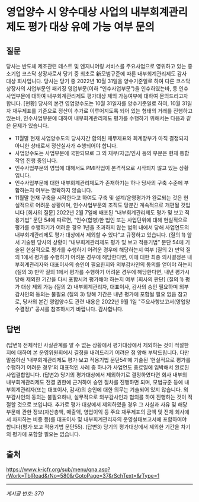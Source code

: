 # 영업양수 시 양수대상 사업의 내부회계관리제도 평가 대상 유예 가능 여부 문의

## 질문
당사는 반도체 제조관련 테스트 및 엔지니어링 서비스를 주요사업으로 영위하고 있는 중소기업 코스닥 상장사로서 당기 중 최초로 新모범규준에 따른 내부회계관리제도 감사 대상 회사입니다.
당사는 당기 중 2022년 10월 31일을 양수기준일로 하여 다른 코스닥 상장사의 사업부문인 패키징 영업부문(이하 “인수사업부문”)을 인수하였는바, 동 인수사업부문에 대하여 내부회계관리제도 평가대상 제외 가능여부에 대하여 문의드리고자 합니다.
[현황]
당사의 본건 영업양수도는 10월 31일자를 양수기준일로 하여, 10월 31일자 재무제표를 기준으로 정산이 추가로 이루어지도록 되어 있는 형태의 거래를 진행하고 있는바, 인수사업부문에 대하여 내부회계관리제도 평가를 수행하기 위해서는 다음과 같은 문제가 있습니다.
- 11월말 현재 사업양수도의 당사자간 합의된 재무제표와 회계장부가 아직 결정되지 아니한 상태로서 정산실사가 수행되어야 합니다.
- 사업양수도는 사업부문에 국한되므로 그 외 재무/자금/인사 등의 부문은 현재 통합작업 진행 중입니다.
- 인수사업부문의 영업에 대해서도 PMI작업이 본격적으로 시작되지 않고 있는 상황입니다.
- 인수사업부문에 대한 내부회계관리제도가 존재하기는 하나 당사의 구축 수준에 부합하는지 여부는 명확하지 않습니다.
- 11월말 현재 구축을 시작한다고 하여도 구축 및 설계/운영평가가 완료되는 것은 현실적으로 어려운 상황이며,
인수사업부문의 조직도 당분간 계속적으로 개편될 것입니다
[회사의 질문]
2022년 2월 7일에 배포된 “내부회계관리제도 평가 및 보고 적용기법” 문단 54에 따르면, “인수(합병)한 법인 또는 사업단위에 대해 현실적으로 평가를 수행하기가 어려운 경우 1년을 초과하지 않는 범위 내에서 당해 사업연도의 내부회계관리제도 평가 대상에서 제외할 수 있다”고 규정하고 있습니다.
(질의 1) 앞서 기술된 당사의 상황이 “내부회계관리제도 평가 및 보고 적용기법” 문단 54에 기술된 현실적으로 평가를 수행하기 어려운 경우에 해당하는지 여부
(질의 2) 만약 질의 1에서 평가를 수행하기 어려운 경우에 해당한다면, 이에 대한 최종 의사결정은 내부회계관리자와 대표이사의 승인이 필요한지와 외부감사인의 동의를 얻어야 하는지
(질의 3) 만약 질의 1에서 평가를 수행하기 어려운 경우에 해당한다면, 내년 평가시 당해 제외한 기간을 다시 포함시켜 평가해야 하는지 여부
[회사의 판단]
(질의 1) 평가 대상 제외 가능
(질의 2) 내부회계관리자, 대표이사, 감사의 승인 필요하며 외부감사인의 동의는 불필요
(질의 3) 당해 기간은 내년 평가에 포함될 필요 없음
참고로, 당사의 본건 영업양수도 관련 내용은 2022년 9월 1일 "주요사항보고서(영업양수결정)" 공시를 참조하시기 바랍니다.
감사합니다.

## 답변
(답변1)
전체적인 사실관계를 알 수 없는 상황에서 평가대상에서 제외하는 것이 적절한지에 대하여 본 운영위원회에서 결정을 내려드리기 어려운 점 양해 부탁드립니다.
다만 말씀하신 ‘내부회계관리제도 평가·보고 적용기법 문단54’에 기술된 ‘현실적으로 평가를 수행하기 어려운 경우’의 대표적인 사례 중 하나가 사업연도 종료일에 임박해서 완료된 사업결합입니다.
(답변2)
당기의 평가대상에서 제외하기로 결정하였다면 회사 내부의 내부회계관리제도 전결 권한에 근거하여 승인 절차를 진행하면 되며, 모범규준 등에 내부회계관리자(또는 대표이사, 감사)의 승인에 대한 의무는 기술되어 있지 않습니다. 외부감사인의 동의는 불필요하나, 실무적으로 외부감사인과 협의를 하여 진행하는 것이 적절할 것으로 보입니다.
추가로 평가 대상에서 제외하였을 경우 그 사실과 사유 및 해당 부문에 관한 정보(자산총액, 매출액, 영업이익 등 주요 재무제표의 금액 및 전체 회사에서 차지하는 비중 등)를 대표이사 및 내부회계관리자의 운영실태보고서에 포함하여야 합니다(평가·보고 적용기법 문단55).
(답변3)
당기의 평가대상에서 제외한 기간을 차기의 평가에 포함할 필요는 없습니다.

## 출처
https://www.k-icfr.org/sub/menu/qna.asp?rWork=TblRead&rNo=580&rGotoPage=37&rSchText=&rType=1

---
*게시글 번호: 370*
